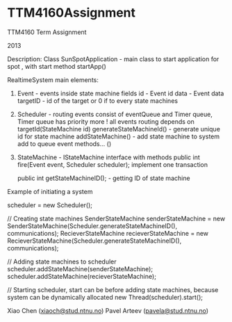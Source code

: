 TTM4160Assignment
=================

TTM4160 Term Assignment

2013

Description:
Class SunSpotApplication - main class to start application for spot , with start method
startApp()

RealtimeSystem main elements:

1. Event  - events inside state machine fields
	id - Event id
	data - Event data
	targetID - id of the target or 0 if to every state machines

2. Scheduler - routing events  consist of eventQueue and Timer queue, Timer queue has priority more ! all events routing depends on targetId(StateMachine id)
	generateStateMachineId() - generate unique id for state machine
	addStateMachine() - add state machine to system
	add to queue event methods... ()  
3. StateMachine - IStateMachine interface with methods
	public int fire(Event event, Scheduler scheduler); implement one transaction
	
	public int getStateMachineID(); - getting ID of state machine 
	
	
Example of initiating a system

scheduler = new Scheduler();

// Creating state machines
SenderStateMachine senderStateMachine = new SenderStateMachine(Scheduler.generateStateMachineID(), communications);
RecieverStateMachine recieverStateMachine = new RecieverStateMachine(Scheduler.generateStateMachineID(), communications);

// Adding state machines to scheduler
scheduler.addStateMachine(senderStateMachine);
scheduler.addStateMachine(recieverStateMachine);        
        
// Starting scheduler, start can be before adding state machines, because system can be dynamically allocated
new Thread(scheduler).start();	
	

Xiao Chen (xiaoch@stud.ntnu.no)
Pavel Arteev (pavela@stud.ntnu.no)
